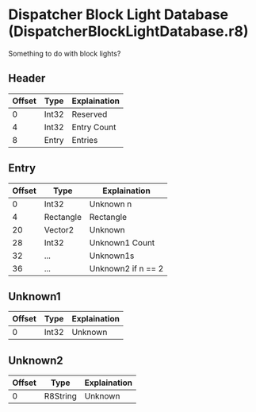 # Dispatcher Block Light Database (DispatcherBlockLightDatabase.r8)

Something to do with block lights?

## Header

| Offset | Type  | Explaination      |
| ------ | ----- | ----------------- |
| 0      | Int32 | Reserved          |
| 4      | Int32 | Entry Count		 |
| 8      | Entry | Entries           |

## Entry

| Offset | Type      | Explaination       |
| ------ | --------- | ------------------ |
| 0      | Int32     | Unknown n          |
| 4      | Rectangle | Rectangle          |
| 20     | Vector2   | Unknown            |
| 28     | Int32     | Unknown1 Count	  |
| 32     | ...       | Unknown1s          |
| 36     | ...       | Unknown2 if n == 2 |

## Unknown1

| Offset | Type  | Explaination |
| ------ | ----- | ------------ |
| 0      | Int32 | Unknown      |

## Unknown2

| Offset | Type     | Explaination |
| ------ | -------- | ------------ |
| 0      | R8String | Unknown      |